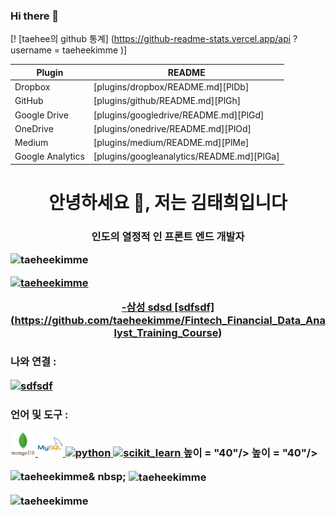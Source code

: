 ### Hi there 👋

<!--
**taeheekimme/taeheekimme** is a ✨ _special_ ✨ repository because its `README.md` (this file) appears on your GitHub profile.

Here are some ideas to get you started:

- 🔭 I’m currently working on ...
- 🌱 I’m currently learning ...
- 👯 I’m looking to collaborate on ...
- 🤔 I’m looking for help with ...
- 💬 Ask me about ...
- 📫 How to reach me: ...
- 😄 Pronouns: ...
- ⚡ Fun fact: ...
-->


[! [taehee의 github 통계] (https://github-readme-stats.vercel.app/api ? username = taeheekimme )] 


| Plugin | README |
| ------ | ------ |
| Dropbox | [plugins/dropbox/README.md][PlDb] |
| GitHub | [plugins/github/README.md][PlGh] |
| Google Drive | [plugins/googledrive/README.md][PlGd] |
| OneDrive | [plugins/onedrive/README.md][PlOd] |
| Medium | [plugins/medium/README.md][PlMe] |
| Google Analytics | [plugins/googleanalytics/README.md][PlGa] |



<h1 align = "center"> 안녕하세요 👋, 저는 김태희입니다 </ h1>
<h3 align = "center"> 인도의 열정적 인 프론트 엔드 개발자 </ h3>

<p align = "left"> <img src = "https://komarev.com/ghpvc/?username=taeheekimme&label=Profile%20views&color=0e75b6&style=flat"alt = "taeheekimme"/> </ p>

<p align = "left"> <a href = "https : //github.com/ryo-ma/github-profile-trophy"><img src = "https://github-profile-trophy.vercel.app/?username=taeheekimme"alt = "taeheekimme"/> </ a> </ p>

-삼성 sdsd [sdfsdf] (https://github.com/taeheekimme/Fintech_Financial_Data_Analyst_Training_Course)

<h3 align = "left"> 나와 연결 : </ h3>
<p align = "left">
<a href="https://dev.to/sdfsdf" target="blank"> <img align = "center"src = "https://cdn.jsdelivr.net/npm/simple-icons@3.0.1 /icons/dev-dot-to.svg "alt ="sdfsdf "height ="30 "width ="40 "/> </a>
</ p>

<h3 align ="left "> 언어 및 도구 : </ h3>
<p align = "left"> <a href="https://www.mongodb.com/" target="_blank"> <img src = "https://raw.githubusercontent.com/devicons/devicon/master /icons/mongodb/mongodb-original-wordmark.svg "alt ="mongodb "width ="40 "height ="40 "/> </a> <a href ="https://www.mysql.com/ " target = "_ blank"> <img src = "https://raw.githubusercontent.com/devicons/devicon/master/icons/mysql/mysql-original-wordmark.svg"alt = "mysql"width = "40"높이 = "40"/> </a> <a href="https://www.python.org" target="_blank"> <img src = "https : //raw.githubusercontent.com / devicons / devicon / master / icons / python / python-original.svg "alt ="python "width ="40 "height ="40 "/> </a> <a href ="https : // scikit- learn.org/ "target ="_ blank "> <img src ="https://upload.wikimedia.org/wikipedia/commons/0/05/Scikit_learn_logo_small.svg "alt ="scikit_learn "width ="40 "height = "40"/> </a> </ p>높이 = "40"/> </a> </ p>높이 = "40"/> </a> </ p>

<p> <img align = "left"src = "https://github-readme-stats.vercel.app/api/top-langs?username=taeheekimme&show_icons=true&locale=en&layout=compact"alt = "taeheekimme"/> </ p>

<p> & nbsp; <img align = "center"src = "https://github-readme-stats.vercel.app/api?username=taeheekimme&show_icons=true&locale=en"alt = "taeheekimme"/> </ p>

<p> <img align = "center"src = "https://github-readme-streak-stats.herokuapp.com/?user=taeheekimme&"alt = "taeheekimme"/> </ p>
